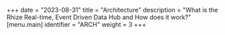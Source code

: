 +++
date = "2023-08-31"
title = "Architecture"
description = "What is the Rhize Real-time, Event Driven Data Hub and How does it work?"
[menu.main]
identifier = "ARCH"
weight = 3
+++
